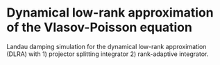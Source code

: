 # Dynamical low-rank approximation of the Vlasov-Poisson equation
Landau damping simulation for the dynamical low-rank approximation (DLRA) with 1) projector splitting integrator 2) rank-adaptive integrator.
